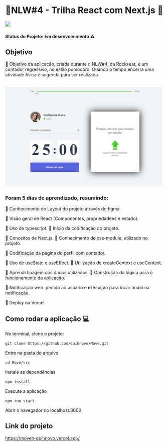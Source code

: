 # :arrows_counterclockwise:NLW#4 - Trilha React com Next.js :rocket:

<img src="https://img.shields.io/static/v1?label=next.js&message=framework&color=blue&style=plastic&logo=NEXT.js"/>


#### Status do Projeto: Em desenvolvimento :warning:


<h2>Objetivo</h2>

:small_blue_diamond: Objetivo da aplicação, criada durante o NLW#4, da Rockseat, é um contador regressivo, no estilo pomodoro. Quando o tempo encerra uma atividade física é sugerida para ser realizada.
  
## <img src="https://github.com/Guihnovo/Move/blob/main/src/Imagem.jpg" width="500">
    
### Foram 5 dias de aprendizado, resumindo:

:small_blue_diamond: Conhecimento do Layout do projeto através do figma.

:small_blue_diamond: Visão geral de React (Componentes, propriedadees e estado).

:small_blue_diamond: Uso de typescript.
:small_blue_diamond: Início da codificação do projeto.

:small_blue_diamond: Conceitos de Next.js.
:small_blue_diamond: Conhecimento de css-module, utilizado no projeto.

:small_blue_diamond: Codificação da página do perfil com contador.

:small_blue_diamond: Uso de useState e useEffect.
:small_blue_diamond: Utilização de createContext e useContext.

:small_blue_diamond: Aprendi tipagem dos dados utilizados.
:small_blue_diamond: Construção da lógica para o funcionamento da aplicação.

:small_blue_diamond: Notificação web: pedido ao usuário e execução para tocar áudio na notificação.

:small_blue_diamond: Deploy na Vercel


## Como rodar a aplicação :computer:
No terminal, clone o projeto:
```
git clone https://github.com/Guihnovo/Move.git
```
Entre na pasta do arquivo
```
cd Move/src
```
Instale as dependências
```
npm install
```
Execute a aplicação
```
npm run start
```
Abrir o navegador no localhost:3000


<h2>Link do projeto </h2>

https://moveit-guihnovo.vercel.app/
